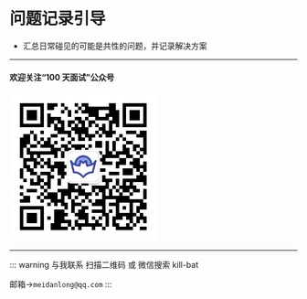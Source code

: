 # 问题记录引导

- 汇总日常碰见的可能是共性的问题，并记录解决方案

---

#### 欢迎关注“100 天面试”公众号

![二维码](../.vuepress/public/erweima.jpg)

---

::: warning 与我联系
扫描二维码 或 微信搜索 kill-bat

邮箱->`meidanlong@qq.com`
:::
